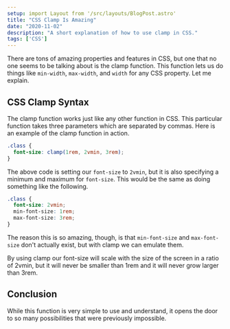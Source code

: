 ```yaml
---
setup: import Layout from '/src/layouts/BlogPost.astro'
title: "CSS Clamp Is Amazing"
date: "2020-11-02"
description: "A short explanation of how to use clamp in CSS."
tags: ['CSS']
---
```


There are tons of amazing properties and features in CSS, but one that no one seems to be talking about is the clamp function. This function lets us do things like `min-width`, `max-width`, and `width` for any CSS property. Let me explain.

## CSS Clamp Syntax

The clamp function works just like any other function in CSS. This particular function takes three parameters which are separated by commas. Here is an example of the clamp function in action.
```css
.class {
  font-size: clamp(1rem, 2vmin, 3rem);
}
```
The above code is setting our `font-size` to `2vmin`, but it is also specifying a minimum and maximum for `font-size`. This would be the same as doing something like the following.
```css
.class {
  font-size: 2vmin;
  min-font-size: 1rem;
  max-font-size: 3rem;
}
```
The reason this is so amazing, though, is that `min-font-size` and `max-font-size` don't actually exist, but with clamp we can emulate them.

By using clamp our font-size will scale with the size of the screen in a ratio of 2vmin, but it will never be smaller than 1rem and it will never grow larger than 3rem.

## Conclusion

While this function is very simple to use and understand, it opens the door to so many possibilities that were previously impossible.